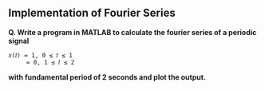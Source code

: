 ## Implementation of Fourier Series

**Q. Write a program in MATLAB to calculate the fourier series of a periodic signal**

```
𝑥(𝑡) = 1, 0 ≤ 𝑡 ≤ 1
     = 0, 1 ≤ 𝑡 ≤ 2
```

**with fundamental period of 2 seconds and plot the output.**
